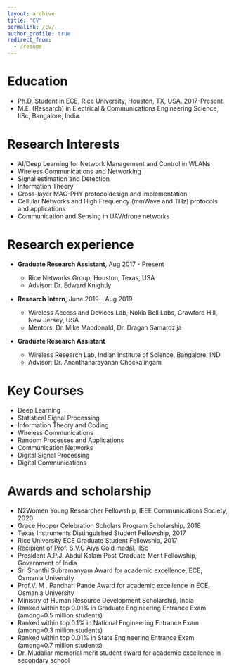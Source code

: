 ```yaml
---
layout: archive
title: "CV"
permalink: /cv/
author_profile: true
redirect_from:
  - /resume
---
```


Education
======
* Ph.D. Student in ECE, Rice University, Houston, TX, USA. 2017-Present.
* M.E. (Research) in Electrical & Communications Engineering Science, IISc, Bangalore, India.

**Research Interests**
======
- AI/Deep Learning for Network Management and Control in WLANs 
- Wireless Communications and Networking
- Signal estimation and Detection
- Information Theory
- Cross-layer MAC-PHY protocoldesign and implementation
- Cellular Networks and High Frequency (mmWave and THz) protocols and applications 
- Communication and Sensing in UAV/drone networks

Research experience
======
* **Graduate Research Assistant**, Aug 2017 - Present
  * Rice Networks Group, Houston, Texas, USA
  * Advisor:  Dr.  Edward Knightly

* **Research Intern**, June 2019 - Aug 2019
  * Wireless Access and Devices Lab, Nokia Bell Labs, Crawford Hill, New Jersey, USA
  * Mentors:  Dr.  Mike Macdonald, Dr.  Dragan Samardzija
 
* **Graduate Research Assistant**
  * Wireless Research Lab, Indian Institute of Science, Bangalore, IND 
  * Advisor:  Dr.  Ananthanarayanan Chockalingam
  
<!-- * Engineering Intern
  * Communication Systems group, ISRO Satellite Centre, Bangalore, IND
  * Mentors:  Dr.  Hareesh N K, Dr.  Devadas Shenoy -->
  
Key Courses 
======
* Deep Learning
* Statistical Signal Processing
* Information Theory and Coding
* Wireless Communications 
* Random Processes and Applications
* Communication Networks
* Digital Signal Processing
* Digital Communications


Awards and scholarship
======
* N2Women Young Researcher Fellowship, IEEE Communications Society, 2020
* Grace Hopper Celebration Scholars Program Scholarship, 2018
* Texas Instruments Distinguished Student Fellowship, 2017
* Rice University ECE Graduate Student Fellowship, 2017
* Recipient of Prof. S.V.C Aiya Gold medal, IISc
* President A.P.J. Abdul Kalam Post-Graduate Merit Fellowship, Government of India
* Sri Shanthi Subramanyam Award for academic excellence, ECE, Osmania University
* Prof.V. M . Pandhari Pande Award for academic excellence in ECE, Osmania University
* Ministry of Human Resource Development Scholarship, India
* Ranked within top 0.01% in Graduate Engineering Entrance Exam (among≈0.5 million students)
* Ranked within top 0.1% in National Engineering Entrance Exam (among≈0.3 million students)
* Ranked within top 0.01% in State Engineering Entrance Exam (among≈0.7 million students)
* Dr. Mudaliar memorial merit student award for academic excellence in secondary school

